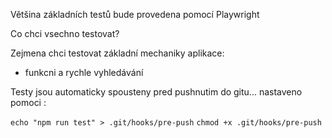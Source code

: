 Většina základních testů bude provedena pomocí Playwright

Co chci vsechno testovat?

Zejmena chci testovat základní mechaniky aplikace: 
- funkcni a rychle vyhledávání


Testy jsou automaticky spousteny pred pushnutim do gitu...
nastaveno pomoci :

`echo "npm run test" > .git/hooks/pre-push`
`chmod +x .git/hooks/pre-push`